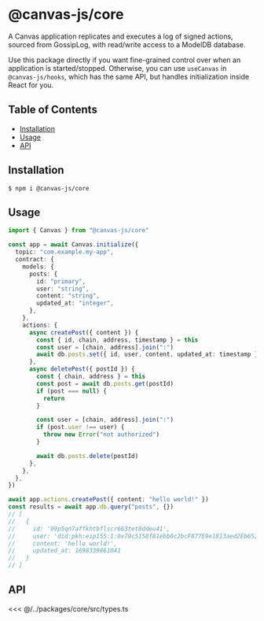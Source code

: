 # @canvas-js/core

A Canvas application replicates and executes a log of signed actions, sourced from
GossipLog, with read/write access to a ModelDB database.

Use this package directly if you want fine-grained control over when an
application is started/stopped. Otherwise, you can use `useCanvas` in
`@canvas-js/hooks`, which has the same API, but handles initialization
inside React for you.

## Table of Contents

- [Installation](#installation)
- [Usage](#usage)
- [API](#api)

## Installation

```
$ npm i @canvas-js/core
```

## Usage

```ts
import { Canvas } from "@canvas-js/core"

const app = await Canvas.initialize({
  topic: "com.example.my-app",
  contract: {
    models: {
      posts: {
        id: "primary",
        user: "string",
        content: "string",
        updated_at: "integer",
      },
    },
    actions: {
      async createPost({ content }) {
        const { id, chain, address, timestamp } = this
        const user = [chain, address].join(":")
        await db.posts.set({ id, user, content, updated_at: timestamp })
      },
      async deletePost({ postId }) {
        const { chain, address } = this
        const post = await db.posts.get(postId)
        if (post === null) {
          return
        }

        const user = [chain, address].join(":")
        if (post.user !== user) {
          throw new Error("not authorized")
        }

        await db.posts.delete(postId)
      },
    },
  },
})

await app.actions.createPost({ content: "hello world!" })
const results = await app.db.query("posts", {})
// [
//   {
//     id: '09p5qn7affkhtbflscr663tet8ddeu41',
//     user: 'did:pkh:eip155:1:0x79c5158f81ebb0c2bcF877E9e1813aed2Eb652B7',
//     content: 'hello world!',
//     updated_at: 1698339861041
//   }
// ]
```

## API

<<< @/../packages/core/src/types.ts

